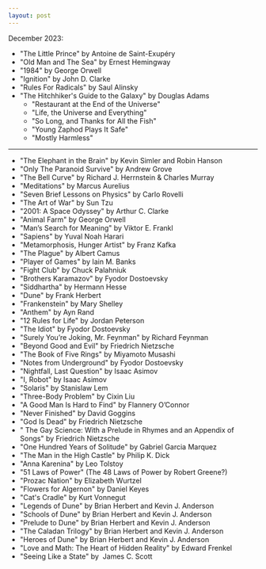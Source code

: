 ```yaml
---
layout: post
---
```


December 2023:

 - "The Little Prince" by Antoine de Saint-Exupéry
 - "Old Man and The Sea" by Ernest Hemingway
 - "1984" by George Orwell
 - "Ignition" by John D. Clarke
 - "Rules For Radicals" by Saul Alinsky
 - "The Hitchhiker's Guide to the Galaxy" by Douglas Adams
    - "Restaurant at the End of the Universe"
    - "Life, the Universe and Everything"
    - "So Long, and Thanks for All the Fish"
    - "Young Zaphod Plays It Safe"
    - "Mostly Harmless"

---
 - "The Elephant in the Brain" by Kevin Simler and Robin Hanson
 - "Only The Paranoid Survive" by Andrew Grove
 - "The Bell Curve" by Richard J. Herrnstein & Charles Murray
 - "Meditations" by Marcus Aurelius
 - "Seven Brief Lessons on Physics" by Carlo Rovelli
 - "The Art of War" by Sun Tzu
 - "2001: A Space Odyssey" by Arthur C. Clarke
 - "Animal Farm" by George Orwell
 - "Man’s Search for Meaning" by Viktor E. Frankl
 - "Sapiens" by Yuval Noah Harari
 - "Metamorphosis, Hunger Artist" by Franz Kafka
 - "The Plague" by Albert Camus
 - "Player of Games" by Iain M. Banks
 - "Fight Club" by Chuck Palahniuk
 - "Brothers Karamazov" by Fyodor Dostoevsky
 - "Siddhartha" by Hermann Hesse
 - "Dune" by Frank Herbert
 - "Frankenstein" by Mary Shelley
 - "Anthem" by Ayn Rand
 - "12 Rules for Life" by Jordan Peterson
 - "The Idiot" by Fyodor Dostoevsky
 - "Surely You’re Joking, Mr. Feynman" by Richard Feynman
 - "Beyond Good and Evil" by Friedrich Nietzsche
 - "The Book of Five Rings" by Miyamoto Musashi
 - "Notes from Underground" by Fyodor Dostoevsky
 - "Nightfall, Last Question" by Isaac Asimov
 - "I, Robot" by Isaac Asimov
 - "Solaris" by Stanislaw Lem
 - "Three-Body Problem" by Cixin Liu
 - "A Good Man Is Hard to Find" by Flannery O’Connor
 - "Never Finished" by David Goggins
 - "God Is Dead" by Friedrich Nietzsche
 - " The Gay Science: With a Prelude in Rhymes and an Appendix of Songs" by Friedrich Nietzsche
 - "One Hundred Years of Solitude" by Gabriel Garcia Marquez
 - "The Man in the High Castle" by Philip K. Dick
 - "Anna Karenina" by Leo Tolstoy
 - "51 Laws of Power" (The 48 Laws of Power by Robert Greene?)
 - "Prozac Nation" by Elizabeth Wurtzel
 - "Flowers for Algernon" by Daniel Keyes
 - "Cat's Cradle" by Kurt Vonnegut
 - "Legends of Dune" by Brian Herbert and Kevin J. Anderson
 - "Schools of Dune" by Brian Herbert and Kevin J. Anderson
 - "Prelude to Dune" by Brian Herbert and Kevin J. Anderson
 - "The Caladan Trilogy" by Brian Herbert and Kevin J. Anderson
 - "Heroes of Dune" by Brian Herbert and Kevin J. Anderson
 - "Love and Math: The Heart of Hidden Reality" by Edward Frenkel
 - "Seeing Like a State" by  James C. Scott
